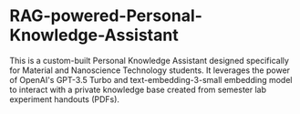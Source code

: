 # RAG-powered-Personal-Knowledge-Assistant
This is a custom-built Personal Knowledge Assistant designed specifically for Material and Nanoscience Technology students. It leverages the power of OpenAI's GPT-3.5 Turbo and text-embedding-3-small embedding model to interact with a private knowledge base created from semester lab experiment handouts (PDFs).
